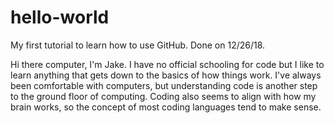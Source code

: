 # hello-world
My first tutorial to learn how to use GitHub. Done on 12/26/18.

Hi there computer, I'm Jake. I have no official schooling for code but I like to learn anything that gets down to the basics of how things work. I've always been comfortable with computers, but understanding code is another step to the ground floor of computing. Coding also seems to align with how my brain works, so the concept of most coding languages tend to make sense. 
